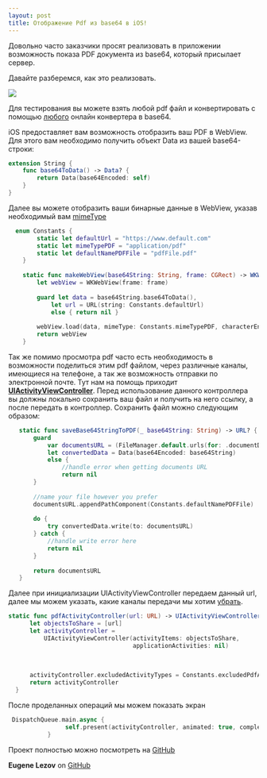 ```yaml
---
layout: post
title: Отображение Pdf из base64 в iOS!
---
```

Довольно часто заказчики просят реализовать в приложении возможность показа PDF документа из base64, который присылает сервер.

Давайте разберемся, как это реализовать.

![](https://image.flaticon.com/icons/png/128/35/35653.png)

Для тестирования вы можете взять любой pdf файл и конвертировать с помощью [любого](http://base64converter.com/) онлайн конвертера в base64.
 
iOS предоставляет вам возможность отобразить ваш PDF в WebView.
Для этого вам необходимо получить объект Data из вашей base64-строки:
``` swift 4
extension String {
    func base64ToData() -> Data? {
        return Data(base64Encoded: self)
    }
}
```
Далее вы можете отобразить ваши бинарные данные в WebView, указав необходимый вам [mimeType](http://www.iana.org/assignments/media-types/media-types.xhtml)
```  swift 4
  enum Constants {
        static let defaultUrl = "https://www.default.com"
        static let mimeTypePDF = "application/pdf"
        static let defaultNamePDFFile = "pdfFile.pdf"
    }
    
    static func makeWebView(base64String: String, frame: CGRect) -> WKWebView? {
        let webView = WKWebView(frame: frame)
        
        guard let data = base64String.base64ToData(),
            let url = URL(string: Constants.defaultUrl)
            else { return nil }
        
        webView.load(data, mimeType: Constants.mimeTypePDF, characterEncodingName: "", baseURL: url)
        return webView
    }
 ```
 
 Так же помимо просмотра pdf часто есть необходимость в возможности поделиться этим pdf файлом, через различные каналы, имеющиеся на телефоне, а так же возможность отправки по электронной почте.
 Тут нам на помощь приходит **[UIActivityViewController](https://developer.apple.com/documentation/uikit/uiactivityviewcontroller)**.
 Перед использование данного контроллера вы должны локально сохранить ваш файл и получить на него ссылку, а после передать в контроллер.
 Сохранить файл можно следующим образом: 
 
 ``` swift 4
    static func saveBase64StringToPDF(_ base64String: String) -> URL? {
        guard
            var documentsURL = (FileManager.default.urls(for: .documentDirectory, in: .userDomainMask)).last,
            let convertedData = Data(base64Encoded: base64String)
            else {
                //handle error when getting documents URL
                return nil
        }
        
        //name your file however you prefer
        documentsURL.appendPathComponent(Constants.defaultNamePDFFile)
        
        do {
            try convertedData.write(to: documentsURL)
        } catch {
            //handle write error here
            return nil
        }
        
        return documentsURL
    }
  ```
  Далее при инициализации UIActivityViewController передаем данный url, далее мы можем указать, какие каналы передачи мы хотим [убрать](https://developer.apple.com/documentation/uikit/uiactivityviewcontroller/1622009-excludedactivitytypes?language=objc).
  ``` swift 4
  static func pdfActivityController(url: URL) -> UIActivityViewController {
        let objectsToShare = [url]
        let activityController =
            UIActivityViewController(activityItems: objectsToShare,
                                     applicationActivities: nil)
        
       
        
        activityController.excludedActivityTypes = Constants.excludedPdfActivities
        return activityController
    }
 ```
 После проделанных операций мы можем показать экран 
 ``` swift 4
  DispatchQueue.main.async {
                 self.present(activityController, animated: true, completion: nil)
            }
 ```          
 Проект полностью можно посмотреть на [GitHub](https://github.com/ELezov/iOS-PDF)
 
 **Eugene Lezov** on [GitHub](https://github.com/ELezov)
           
       
 
 
